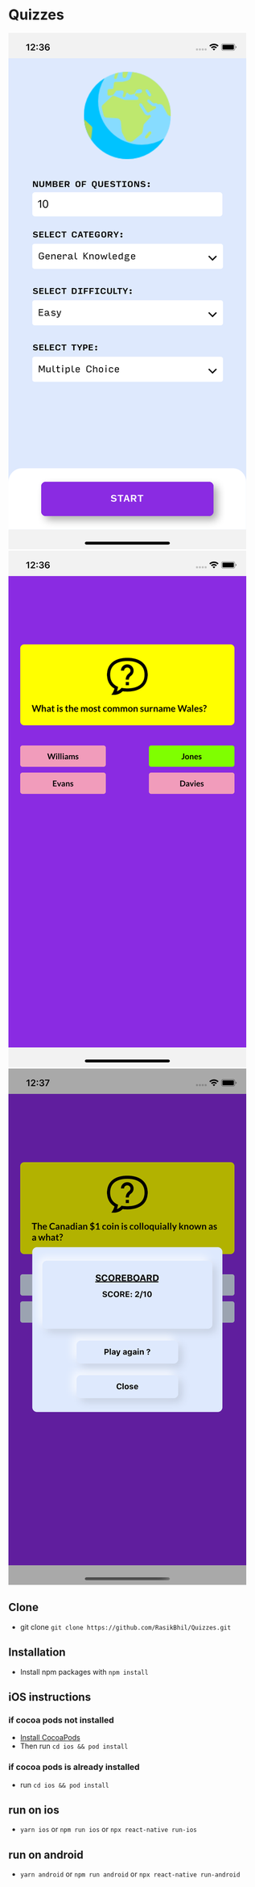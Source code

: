 # Quizzes

![Select Screen](./src/assets/images/Select.png)
![Quiz Screen](./src/assets/images/Quiz.png)
![Score Board](./src/assets/images/scoreBoard.png)

## Clone 
* git clone `git clone https://github.com/RasikBhil/Quizzes.git`

## Installation
* Install npm packages with `npm install`

## iOS instructions
### if cocoa pods not installed
* [Install CocoaPods](https://cocoapods.org/)
* Then run `cd ios && pod install`
### if cocoa pods is already installed
*  run `cd ios && pod install`

## run on ios
* `yarn ios` or `npm run ios` or `npx react-native run-ios`

## run on android
* `yarn android` or `npm run android` or `npx react-native run-android`
